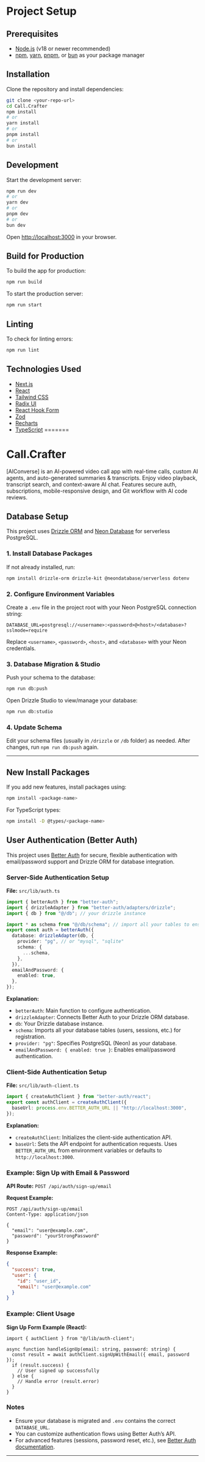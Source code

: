 # Project Setup

## Prerequisites

- [Node.js](https://nodejs.org/) (v18 or newer recommended)
- [npm](https://www.npmjs.com/), [yarn](https://yarnpkg.com/), [pnpm](https://pnpm.io/), or [bun](https://bun.sh/) as your package manager

## Installation

Clone the repository and install dependencies:

```bash
git clone <your-repo-url>
cd Call.Crafter
npm install
# or
yarn install
# or
pnpm install
# or
bun install
```

## Development

Start the development server:

```bash
npm run dev
# or
yarn dev
# or
pnpm dev
# or
bun dev
```

Open [http://localhost:3000](http://localhost:3000) in your browser.

## Build for Production

To build the app for production:

```bash
npm run build
```

To start the production server:

```bash
npm run start
```

## Linting

To check for linting errors:

```bash
npm run lint
```

## Technologies Used

- [Next.js](https://nextjs.org/)
- [React](https://react.dev/)
- [Tailwind CSS](https://tailwindcss.com/)
- [Radix UI](https://www.radix-ui.com/)
- [React Hook Form](https://react-hook-form.com/)
- [Zod](https://zod.dev/)
- [Recharts](https://recharts.org/)
- [TypeScript](https://www.typescriptlang.org/)
=======
# Call.Crafter
[AIConverse] is an AI-powered video call app with real-time calls, custom AI agents, and auto-generated summaries &amp; transcripts. Enjoy video playback, transcript search, and context-aware AI chat. Features secure auth, subscriptions, mobile-responsive design, and Git workflow with AI code reviews.
## Database Setup

This project uses [Drizzle ORM](https://orm.drizzle.team/) and [Neon Database](https://neon.tech/) for serverless PostgreSQL.

### 1. Install Database Packages

If not already installed, run:

```bash
npm install drizzle-orm drizzle-kit @neondatabase/serverless dotenv
```

### 2. Configure Environment Variables

Create a `.env` file in the project root with your Neon PostgreSQL connection string:

```
DATABASE_URL=postgresql://<username>:<password>@<host>/<database>?sslmode=require
```

Replace `<username>`, `<password>`, `<host>`, and `<database>` with your Neon credentials.

### 3. Database Migration & Studio

Push your schema to the database:

```bash
npm run db:push
```

Open Drizzle Studio to view/manage your database:

```bash
npm run db:studio
```

### 4. Update Schema

Edit your schema files (usually in `/drizzle` or `/db` folder) as needed. After changes, run `npm run db:push` again.

---

## New Install Packages

If you add new features, install packages using:

```bash
npm install <package-name>
```

For TypeScript types:

```bash
npm install -D @types/<package-name>
```


## User Authentication (Better Auth)

This project uses [Better Auth](https://www.npmjs.com/package/better-auth) for secure, flexible authentication with email/password support and Drizzle ORM for database integration.

### Server-Side Authentication Setup

**File:** `src/lib/auth.ts`

```typescript
import { betterAuth } from "better-auth";
import { drizzleAdapter } from "better-auth/adapters/drizzle";
import { db } from "@/db"; // your drizzle instance

import * as schema from "@/db/schema"; // import all your tables to ensure they are registered
export const auth = betterAuth({
  database: drizzleAdapter(db, {
    provider: "pg", // or "mysql", "sqlite"
    schema: {
      ...schema,
    },
  }),
  emailAndPassword: {
    enabled: true,
  },
});
```

**Explanation:**

- `betterAuth`: Main function to configure authentication.
- `drizzleAdapter`: Connects Better Auth to your Drizzle ORM database.
- `db`: Your Drizzle database instance.
- `schema`: Imports all your database tables (users, sessions, etc.) for registration.
- `provider: "pg"`: Specifies PostgreSQL (Neon) as your database.
- `emailAndPassword: { enabled: true }`: Enables email/password authentication.

### Client-Side Authentication Setup

**File:** `src/lib/auth-client.ts`

```typescript
import { createAuthClient } from "better-auth/react";
export const authClient = createAuthClient({
  baseUrl: process.env.BETTER_AUTH_URL || "http://localhost:3000",
});
```

**Explanation:**

- `createAuthClient`: Initializes the client-side authentication API.
- `baseUrl`: Sets the API endpoint for authentication requests. Uses `BETTER_AUTH_URL` from environment variables or defaults to `http://localhost:3000`.

### Example: Sign Up with Email & Password

**API Route:** `POST /api/auth/sign-up/email`

**Request Example:**

```http
POST /api/auth/sign-up/email
Content-Type: application/json

{
  "email": "user@example.com",
  "password": "yourStrongPassword"
}
```

**Response Example:**

```json
{
  "success": true,
  "user": {
    "id": "user_id",
    "email": "user@example.com"
  }
}
```

### Example: Client Usage

**Sign Up Form Example (React):**

```tsx
import { authClient } from "@/lib/auth-client";

async function handleSignUp(email: string, password: string) {
  const result = await authClient.signUpWithEmail({ email, password });
  if (result.success) {
    // User signed up successfully
  } else {
    // Handle error (result.error)
  }
}
```

### Notes

- Ensure your database is migrated and `.env` contains the correct `DATABASE_URL`.
- You can customize authentication flows using Better Auth’s API.
- For advanced features (sessions, password reset, etc.), see [Better Auth documentation](https://www.npmjs.com/package/better-auth).

---
